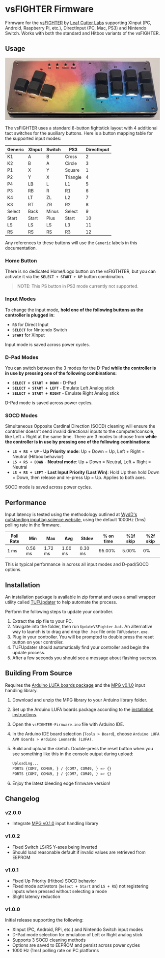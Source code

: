 # vsFIGHTER Firmware

Firmware for the [vsFIGHTER](https://github.com/LeafCutterLabs/vsFIGHTER) by [Leaf Cutter Labs](https://github.com/LeafCutterLabs) supporting XInput (PC, Android, Raspberry Pi, etc.), DirectInput (PC, Mac, PS3) and Nintendo Switch. Works with both the standard and Hitbox variants of the vsFIGHTER.

## Usage

![vsFIGHTER layout](.assets/images/vsFIGHTER-layout.jpg)

The vsFIGHTER uses a standard 8-button fightstick layout with 4 additional tact switches for the auxiliary buttons. Here is a button mapping table for the supported input modes:

| Generic | XInput | Switch  | PS3          | DirectInput  |
| ------  | ------ | ------- | ------------ | ------------ |
| K1      | A      | B       | Cross        | 2            |
| K2      | B      | A       | Circle       | 3            |
| P1      | X      | Y       | Square       | 1            |
| P2      | Y      | X       | Triangle     | 4            |
| P4      | LB     | L       | L1           | 5            |
| P3      | RB     | R       | R1           | 6            |
| K4      | LT     | ZL      | L2           | 7            |
| K3      | RT     | ZR      | R2           | 8            |
| Select  | Back   | Minus   | Select       | 9            |
| Start   | Start  | Plus    | Start        | 10           |
| LS      | LS     | LS      | L3           | 11           |
| RS      | RS     | RS      | R3           | 12           |

Any references to these buttons will use the `Generic` labels in this documentation.

### Home Button

There is no dedicated Home/Logo button on the vsFIGTHTER, but you can activate it via the **`SELECT + START + UP`** button combination.

> NOTE: This PS button in PS3 mode currently not supported.

### Input Modes

To change the input mode, **hold one of the following buttons as the controller is plugged in:**

* **`R3`** for Direct Input
* **`SELECT`** for Nintendo Switch
* **`START`** for XInput

Input mode is saved across power cycles.

### D-Pad Modes

You can switch between the 3 modes for the D-Pad **while the controller is in use by pressing one of the following combinations:**

* **`SELECT + START + DOWN`** - D-Pad
* **`SELECT + START + LEFT`** - Emulate Left Analog stick
* **`SELECT + START + RIGHT`** - Emulate Right Analog stick

D-Pad mode is saved across power cycles.

### SOCD Modes

Simultaneous Opposite Cardinal Direction (SOCD) cleaning will ensure the controller doesn't send invalid directional inputs to the computer/console, like Left + Right at the same time. There are 3 modes to choose from **while the controller is in use by pressing one of the following combinations:**

* **`LS + RS + UP`** - **Up Priority mode**: Up + Down = Up, Left + Right = Neutral (Hitbox behavior)
* **`LS + RS + DOWN`** - **Neutral mode**: Up + Down = Neutral, Left + Right = Neutral
* **`LS + RS + LEFT`** - **Last Input Priority (Last Win)**: Hold Up then hold Down = Down, then release and re-press Up = Up. Applies to both axes.

SOCD mode is saved across power cycles.

## Performance

Input latency is tested using the methodology outlined at [WydD's outstanding inputlag.science website](https://inputlag.science/controller/methodology), using the default 1000Hz (1ms) polling rate in the firmware.

| Poll Rate | Min | Max | Avg | Stdev | % on time | %1f skip | %2f skip |
| - | - | - | - | - | - | - | - |
| 1 ms | 0.56 ms | 1.72 ms | 1.00 ms | 0.30 ms | 95.00% | 5.00% | 0% |

This is typical performance in across all input modes and D-pad/SOCD options.

## Installation

An installation package is available in zip format and uses a small wrapper utility called [TUFUpdater](https://github.com/FeralAI/TUFUpdater) to help automate the process.

Perform the following steps to update your controller.

1. Extract the zip file to your PC.
1. Navigate into the folder, then run `UpdateVSFighter.bat`. An alternative way to launch is to drag and drop the `.hex` file onto `TUFUpdater.exe`.
1. Plug in your controller. You will be prompted to double press the reset button on your controller.
1. TUFUpdater should automatically find your controller and begin the update process.
1. After a few seconds you should see a message about flashing success.

## Building From Source

Requires the [Arduino LUFA boards package](https://github.com/CrazyRedMachine/Arduino-Lufa) and the [MPG v0.1.0](https://github.com/FeralAI/MPG/releases/tag/v0.1.0) input handling library.

1. Download and unzip the MPG library to your Arduino library folder.
1. Set up the Arduino LUFA boards package according to the [installation instructions](https://github.com/CrazyRedMachine/Arduino-Lufa#installation).
1. Open the `vsFIGHTER-Firmware.ino` file with Arduino IDE.
1. In the Arduino IDE board selection (`Tools > Board`), choose `Arduino LUFA AVR Boards > Arduino Leonardo (LUFA)`.
1. Build and upload the sketch. Double-press the reset button when you see something like this in the console output during upload:

    ```sh
    Uploading...
    PORTS {COM7, COM49, } / {COM7, COM49, } => {}
    PORTS {COM7, COM49, } / {COM7, COM49, } => {}
    ```

1. Enjoy the latest bleeding edge firmware version!

## Changelog

### v2.0.0

* Integrate [MPG v0.1.0](https://github.com/FeralAI/MPG) input handling library

### v1.0.2

* Fixed Switch LS/RS Y-axes being inverted
* Should load reasonable default if invalid values are retrieved from EEPROM

### v1.0.1

* Fixed Up Priority (Hitbox) SOCD behavior
* Fixed mode activators (`Select + Start` and `LS + RS`) not registering inputs when pressed without selecting a mode
* Slight latency reduction

### v1.0.0

Initial release supporting the following:

* XInput (PC, Android, RPi, etc.) and Nintendo Switch input modes
* D-Pad mode selection for emulation of Left or Right analog stick
* Supports 3 SOCD cleaning methods
* Options are saved to EEPROM and persist across power cycles
* 1000 Hz (1ms) polling rate on PC platforms

